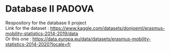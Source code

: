 # Database II PADOVA
Respository for the database II project  
Link for the dataset : https://www.kaggle.com/datasets/donjoeml/erasmus-mobility-statistics-2014-2019/data  
Or this one : https://data.europa.eu/data/datasets/erasmus-mobility-statistics-2014-2020?locale=fr
